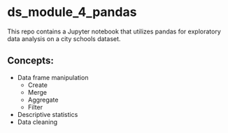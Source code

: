 # ds_module_4_pandas

This repo contains a Jupyter notebook that utilizes pandas for exploratory data analysis on a city schools dataset.

## Concepts:
* Data frame manipulation
  * Create
  * Merge
  * Aggregate
  * Filter
* Descriptive statistics
* Data cleaning
